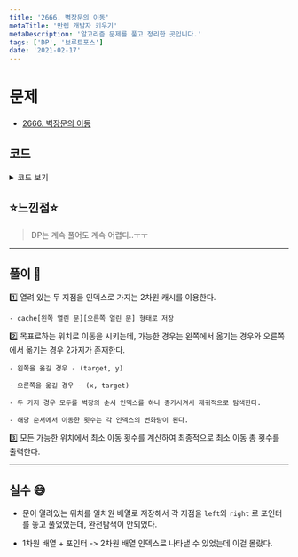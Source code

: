 ```yaml
---
title: '2666. 벽장문의 이동'
metaTitle: '만렙 개발자 키우기'
metaDescription: '알고리즘 문제를 풀고 정리한 곳입니다.'
tags: ['DP', '브루트포스']
date: '2021-02-17'
---
```


# 문제
- [2666. 벽장문의 이동](https://www.acmicpc.net/problem/2666)

## 코드

<details><summary> 코드 보기 </summary>

``` java
import java.io.BufferedReader;
import java.io.IOException;
import java.io.InputStreamReader;
import java.util.Arrays;
import java.util.StringTokenizer;

public class Q2666 {
    static int n, a, b, m, arr[], cache[][][];
    public static void main(String[] args) throws IOException {
        init();
        System.out.println(solution(a, b, 0));
    }

    static int solution(int x, int y, int count) {
        if(count >= m) return 0;
        if(cache[count][x][y] != -1) return cache[count][x][y];
        return cache[count][x][y] = Math.min(
                Math.abs(x - arr[count]) + solution(arr[count], y, count + 1),
                Math.abs(y - arr[count]) + solution(x, arr[count], count + 1));
    }

    static void init() throws IOException {
        BufferedReader br = new BufferedReader(new InputStreamReader(System.in));
        StringTokenizer st = new StringTokenizer(br.readLine());
        n = Integer.parseInt(st.nextToken());
        st = new StringTokenizer(br.readLine());
        a = Integer.parseInt(st.nextToken());
        b = Integer.parseInt(st.nextToken());
        m = Integer.parseInt(br.readLine());
        arr = new int[m]; cache = new int[m][n + 1][n + 1];
        for (int i = 0; i < m; i++)
            for (int j = 0; j <= n; j++) {
                Arrays.fill(cache[i][j], -1);
            }

        for (int i = 0; i < m; i++)
            arr[i] = Integer.parseInt(br.readLine());
    }
}
/*
8
3 8
2
5
1
 */
```

</details>

## ⭐️느낀점⭐️
> DP는 계속 풀어도 계속 어렵다..ㅜㅜ


<hr/>

## 풀이 📣


1️⃣ 열려 있는 두 지점을 인덱스로 가지는 2차원 캐시를 이용한다.

    - cache[왼쪽 열린 문][오른쪽 열린 문] 형태로 저장


2️⃣ 목표로하는 위치로 이동을 시키는데, 가능한 경우는 왼쪽에서 옮기는 경우와 오른쪽에서 옮기는 경우 2가지가 존재한다.

    - 왼쪽을 옮길 경우 - (target, y)

    - 오른쪽을 옮길 경우 - (x, target)

    - 두 가지 경우 모두를 벽장의 순서 인덱스를 하나 증가시켜서 재귀적으로 탐색한다.

    - 해당 순서에서 이동한 횟수는 각 인덱스의 변화량이 된다.


3️⃣ 모든 가능한 위치에서 최소 이동 횟수를 계산하여 최종적으로 최소 이동 총 횟수를 출력한다.

<hr/>

## 실수 😅

- 문이 열려있는 위치를 일차원 배열로 저장해서 각 지점을 `left`와 `right` 로 포인터를 놓고 풀었었는데, 완전탐색이 안되었다.

- 1차원 배열 + 포인터 -> 2차원 배열 인덱스로 나타낼 수 있었는데 이걸 몰랐다.
